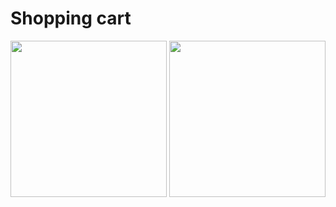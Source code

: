  # Shopping cart

<img width="250" src="https://user-images.githubusercontent.com/26485327/78636464-f82b1c80-78da-11ea-94ea-4aca0de43bef.PNG">
<img width="250" src="https://user-images.githubusercontent.com/26485327/78636470-fb260d00-78da-11ea-9ab7-d3904959322d.PNG">
